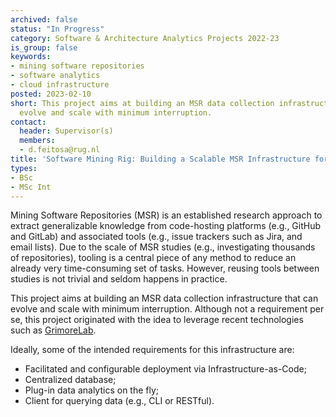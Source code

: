 ```yaml
---
archived: false
status: "In Progress"
category: Software & Architecture Analytics Projects 2022-23
is_group: false
keywords:
- mining software repositories
- software analytics
- cloud infrastructure
posted: 2023-02-10
short: This project aims at building an MSR data collection infrastructure that can
  evolve and scale with minimum interruption.
contact:
  header: Supervisor(s)
  members:
  - d.feitosa@rug.nl
title: 'Software Mining Rig: Building a Scalable MSR Infrastructure for Research'
types:
- BSc
- MSc Int
---
```


Mining Software Repositories (MSR) is an established research approach to extract generalizable knowledge from code-hosting platforms (e.g., GitHub and GitLab) and associated tools (e.g., issue trackers such as Jira, and email lists). Due to the scale of MSR studies (e.g., investigating thousands of repositories), tooling is a central piece of any method to reduce an already very time-consuming set of tasks. However, reusing tools between studies is not trivial and seldom happens in practice.

This project aims at building an MSR data collection infrastructure that can evolve and scale with minimum interruption. Although not a requirement per se, this project originated with the idea to leverage recent technologies such as [GrimoreLab](https://github.com/chaoss/grimoirelab).

Ideally, some of the intended requirements for this infrastructure are:

- Facilitated and configurable deployment via Infrastructure-as-Code;
- Centralized database;
- Plug-in data analytics on the fly;
- Client for querying data (e.g., CLI or RESTful).
